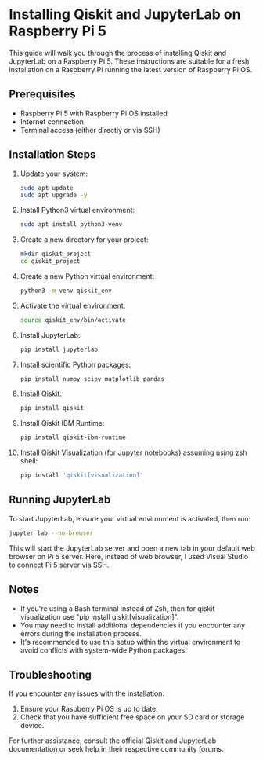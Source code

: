 # Installing Qiskit and JupyterLab on Raspberry Pi 5

This guide will walk you through the process of installing Qiskit and JupyterLab on a Raspberry Pi 5. These instructions are suitable for a fresh installation on a Raspberry Pi running the latest version of Raspberry Pi OS.

## Prerequisites

- Raspberry Pi 5 with Raspberry Pi OS installed
- Internet connection
- Terminal access (either directly or via SSH)

## Installation Steps

1. Update your system:

   ```bash
   sudo apt update
   sudo apt upgrade -y
   ```

2. Install Python3 virtual environment:

   ```bash
   sudo apt install python3-venv
   ```

3. Create a new directory for your project:

   ```bash
   mkdir qiskit_project
   cd qiskit_project
   ```

4. Create a new Python virtual environment:

   ```bash
   python3 -m venv qiskit_env
   ```

5. Activate the virtual environment:

   ```bash
   source qiskit_env/bin/activate
   ```

6. Install JupyterLab:

   ```bash
   pip install jupyterlab
   ```

7. Install scientific Python packages:

   ```bash
   pip install numpy scipy matplotlib pandas
   ```

8. Install Qiskit:

   ```bash
   pip install qiskit
   ```

9. Install Qiskit IBM Runtime:

   ```bash
   pip install qiskit-ibm-runtime
   ```

10. Install Qiskit Visualization (for Jupyter notebooks) assuming using zsh shell:

    ```bash
    pip install 'qiskit[visualization]'
    ```

## Running JupyterLab

To start JupyterLab, ensure your virtual environment is activated, then run:

```bash
jupyter lab --no-browser 
```

This will start the JupyterLab server and open a new tab in your default web browser on Pi 5 server. Here, instead of web browser, I used Visual Studio to connect Pi 5 server via SSH.

## Notes

- If you're using a Bash terminal instead of Zsh, then for qiskit visualization use "pip install qiskit[visualization]".
- You may need to install additional dependencies if you encounter any errors during the installation process.
- It's recommended to use this setup within the virtual environment to avoid conflicts with system-wide Python packages.

## Troubleshooting

If you encounter any issues with the installation:

1. Ensure your Raspberry Pi OS is up to date.
2. Check that you have sufficient free space on your SD card or storage device.

For further assistance, consult the official Qiskit and JupyterLab documentation or seek help in their respective community forums.
